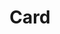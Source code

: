 ---
layout: pattern
categories: [patterns, card]
title: Card
type: [sub-nav-item]
permalink: /patterns/card/
variations: true
overview: A card is often a subset or summary of a larger idea. It acts as an entry point to more detailed information. 
description: |
  A card is often a subset or summary of a larger idea. It acts as an entry point to more detailed information. This summary can contain a variety of content types, such as text, images and multimedia, or buttons and links.
  An individual card is typically a member of a collection of similar cards, not a single card in isolation. A card is distinguished from others in its collection by its content, and cards are distinguished from the broader page context in form — usually with a border or a shadow.
  Finally, a card is modular. This means that you can vary the order of cards in a collection without destroying any individual card’s meaning.

usa-link: "https://designsystem.digital.gov/components/card/"
specification: | 
  OnClick/OnTap of card system displays destination in current window 
  OnHover display hover state 
spec: 
  - name: title
    class: usa-card__heading
    required: true
    type: customizable heading level 
    content: 50 characters
    example: "Cats are really cool dudes"
  - name: body
    required: true
    class: usa-card__body
    type: text
    content: 120 characters  
    example: "Run off table persian cat jump eat fish hack. Paw at beetle and eat it before it gets away demand"
  - name: media
    type: image 
    class: usa-card__img
  - name: link
    type: button
    required: true
    content: URL destination
  - name: layout
    type: select list
    content: default | card with media | header first | inset media | flag left | flag right
    required: uses default unless specified
cards:
  - title: Card 1
    content: card 1 content
    button: Learn more about card 1
  - title: Card 2
    content: card 2 content
    button: Learn more about card 2
  - title: Card 3
    content: card 3 content
    button: Learn more about card 3
yml: |
  
  cards:
  - title: Card 1
    content: card 1 content
    button: Learn more about card 1

jekyll: |

  "{% include patterns/card/card-jk.md %}"
### Paths to view design and code... 
## designimg: can be used to show an image of the design until a coded version can be created. The htmlpath & csspath should be located in the pattens folder. Read more about creating coded components in /docs/creating-patterns 
# designimg: 
htmlpath: patterns/card/card.md
csspath: patterns/card/index.scss
---